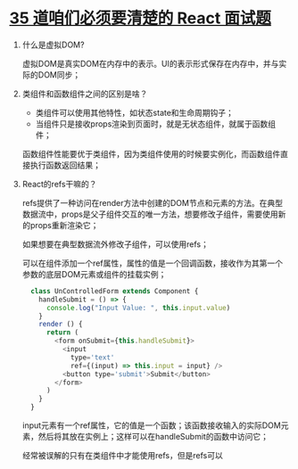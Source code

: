 # [35 道咱们必须要清楚的 React 面试题](https://juejin.im/post/5dc20a4ff265da4d4e30040b)


1. 什么是虚拟DOM?

    虚拟DOM是真实DOM在内存中的表示。UI的表示形式保存在内存中，并与实际的DOM同步；

2. 类组件和函数组件之间的区别是啥？

    * 类组件可以使用其他特性，如状态state和生命周期钩子；
    * 当组件只是接收props渲染到页面时，就是无状态组件，就属于函数组件；

    函数组件性能要优于类组件，因为类组件使用的时候要实例化，而函数组件直接执行函数返回结果；

3. React的refs干嘛的？

    refs提供了一种访问在render方法中创建的DOM节点和元素的方法。在典型数据流中，props是父子组件交互的唯一方法，想要修改子组件，需要使用新的props重新渲染它；

    如果想要在典型数据流外修改子组件，可以使用refs；

    可以在组件添加一个ref属性，属性的值是一个回调函数，接收作为其第一个参数的底层DOM元素或组件的挂载实例；

    ```js
      class UnControlledForm extends Component {
        handleSubmit = () => {
          console.log("Input Value: ", this.input.value)
        }
        render () {
          return (
            <form onSubmit={this.handleSubmit}>
              <input
                type='text'
                ref={(input) => this.input = input} />
              <button type='submit'>Submit</button>
            </form>
          )
        }
      }
    ```

    input元素有一个ref属性，它的值是一个函数；该函数接收输入的实际DOM元素，然后将其放在实例上；这样可以在handleSubmit的函数中访问它；

    经常被误解的只有在类组件中才能使用refs，但是refs可以